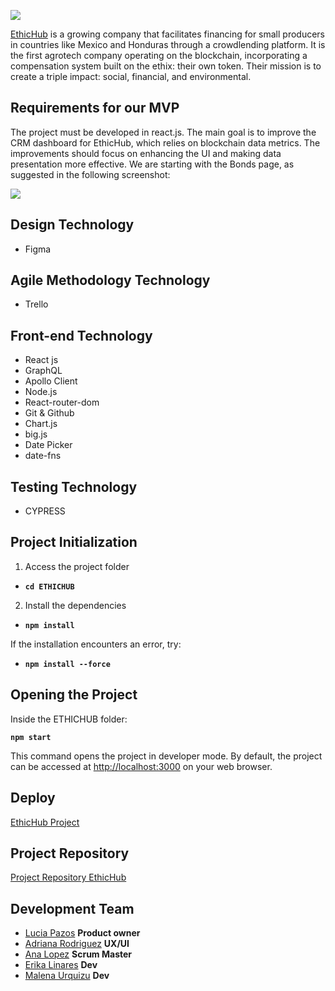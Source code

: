 

![]( https://7131880.fs1.hubspotusercontent-na1.net/hubfs/7131880/Copia%20de%20EH_logo_2019_cuadrado_color-1.png
)

[EthicHub](https://ethix.ethichub.com/)  is a growing company that facilitates financing for small producers in countries like Mexico and Honduras through a crowdlending platform. It is the first agrotech company operating on the blockchain, incorporating a compensation system built on the ethix: their own token. Their mission is to create a triple impact: social, financial, and environmental.

## Requirements for our MVP
The project must be developed in react.js. The main goal is to improve the CRM dashboard for EthicHub, which relies on blockchain data metrics. The improvements should focus on enhancing the UI and making data presentation more effective. We are starting with the Bonds page, as suggested in the following screenshot: 

![]( https://i.ibb.co/WtDnB47/Ethic-Hub-Info.png)

## Design Technology
- Figma

## Agile Methodology Technology
- Trello 

## Front-end Technology
- React js 
- GraphQL
- Apollo Client 
- Node.js
- React-router-dom 
- Git & Github
- Chart.js 
- big.js
- Date Picker
- date-fns

## Testing Technology 
- CYPRESS

## Project Initialization
1. Access the project folder

 - **`cd ETHICHUB`**

2. Install the dependencies

 - **`npm install`**

If the installation encounters an error, try:

- **`npm install --force`**

## Opening the Project
Inside the ETHICHUB folder: 

**`npm start`**

This command opens the project in developer mode. By default, the project can be accessed at [http://localhost:3000](http://localhost:3000) on your web browser.

## Deploy

[EthicHub Project](https://ethic-hub.vercel.app/)

## Project Repository 

[Project Repository EthicHub](https://github.com/Alh-19/EthixHub)


## Development Team
- [Lucia Pazos](https://github.com/luluuuuuuuuuuu) **Product owner**
- [Adriana Rodriguez](https://github.com/filgadri) **UX/UI**
- [Ana Lopez](https://github.com/Alh-19) **Scrum Master**
- [Erika Linares](https://github.com/Erikalinares) **Dev**
- [Malena Urquizu](https://github.com/MaleUrquizu) **Dev**
